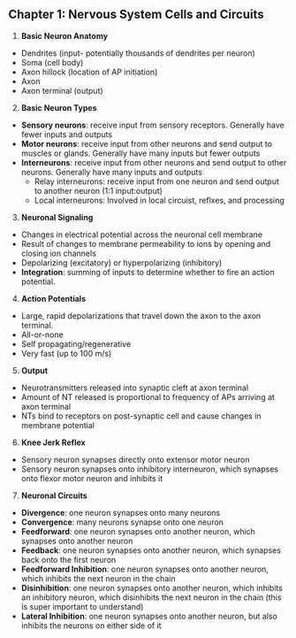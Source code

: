 ## Chapter 1: Nervous System Cells and Circuits

1. **Basic Neuron Anatomy**
- Dendrites (input- potentially thousands of dendrites per neuron)
- Soma (cell body)
- Axon hillock (location of AP initiation)
- Axon
- Axon terminal (output)

2. **Basic Neuron Types**
- **Sensory neurons**: receive input from sensory receptors. Generally have fewer inputs and outputs
- **Motor neurons**: receive input from other neurons and send output to muscles or glands. Generally have many inputs but fewer outputs
- **Interneurons**: receive input from other neurons and send output to other neurons. Generally have many inputs and outputs
    - Relay interneurons: receive input from one neuron and send output to another neuron (1:1 input:output)
    - Local interneurons: Involved in local circuist, reflxes, and processing

3. **Neuronal Signaling**
- Changes in electrical potential across the neuronal cell membrane
- Result of changes to membrane permeability to ions by opening and closing ion channels
- Depolarizing (excitatory) or hyperpolarizing (inhibitory)
- **Integration**: summing of inputs to determine whether to fire an action potential. 

4. **Action Potentials**
- Large, rapid depolarizations that travel down the axon to the axon terminal. 
- All-or-none
- Self propagating/regenerative
- Very fast (up to 100 m/s)

5. **Output**
- Neurotransmitters released into synaptic cleft at axon terminal
- Amount of NT released is proportional to frequency of APs arriving at axon terminal
- NTs bind to receptors on post-synaptic cell and cause changes in membrane potential

6. **Knee Jerk Reflex**
- Sensory neuron synapses directly onto extensor motor neuron
- Sensory neuron synapses onto inhibitory interneuron, which synapses onto flexor motor neuron and inhibits it

7. **Neuronal Circuits**
- **Divergence**: one neuron synapses onto many neurons
- **Convergence**: many neurons synapse onto one neuron
- **Feedforward**: one neuron synapses onto another neuron, which synapses onto another neuron
- **Feedback**: one neuron synapses onto another neuron, which synapses back onto the first neuron
- **Feedforward Inhibition**: one neuron synapses onto another neuron, which inhibits the next neuron in the chain
- **Disinhibition**: one neuron synapses onto another neuron, which inhibits an inhibitory neuron, which disinhibits the next neuron in the chain (this is super important to understand)
- **Lateral Inhibition**: one neuron synapses onto another neuron, but also inhibits the neurons on either side of it
